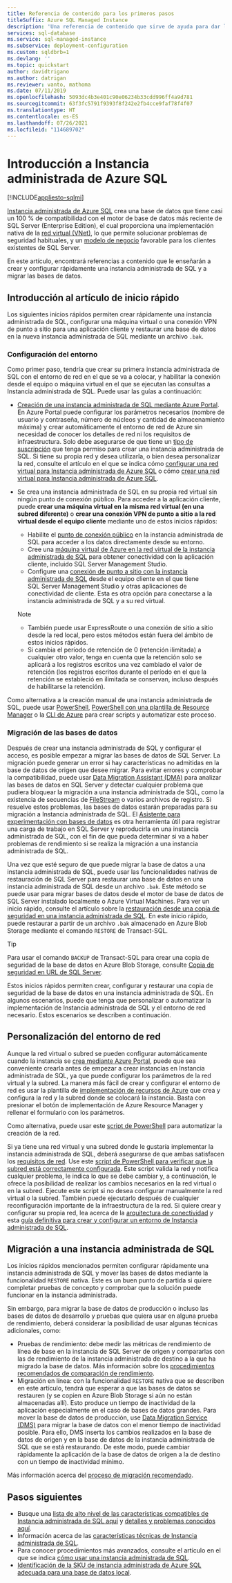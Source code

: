 ```yaml
---
title: Referencia de contenido para los primeros pasos
titleSuffix: Azure SQL Managed Instance
description: 'Una referencia de contenido que sirve de ayuda para dar los primeros pasos con Instancia administrada de Azure SQL. '
services: sql-database
ms.service: sql-managed-instance
ms.subservice: deployment-configuration
ms.custom: sqldbrb=1
ms.devlang: ''
ms.topic: quickstart
author: davidtrigano
ms.author: datrigan
ms.reviewer: vanto, mathoma
ms.date: 07/11/2019
ms.openlocfilehash: 5093dc4b3e401c90e06234b33cdd996ff4a9d781
ms.sourcegitcommit: 63f3fc5791f9393f8f242e2fb4cce9faf78f4f07
ms.translationtype: HT
ms.contentlocale: es-ES
ms.lasthandoff: 07/26/2021
ms.locfileid: "114689702"
---
```

# <a name="getting-started-with-azure-sql-managed-instance"></a>Introducción a Instancia administrada de Azure SQL
[!INCLUDE[appliesto-sqlmi](../includes/appliesto-sqlmi.md)]

[Instancia administrada de Azure SQL](sql-managed-instance-paas-overview.md) crea una base de datos que tiene casi un 100 % de compatibilidad con el motor de base de datos más reciente de SQL Server (Enterprise Edition), el cual proporciona una implementación nativa de la [red virtual (VNet)](../../virtual-network/virtual-networks-overview.md), lo que permite solucionar problemas de seguridad habituales, y un [modelo de negocio](https://azure.microsoft.com/pricing/details/sql-database/) favorable para los clientes existentes de SQL Server.

En este artículo, encontrará referencias a contenido que le enseñarán a crear y configurar rápidamente una instancia administrada de SQL y a migrar las bases de datos.

## <a name="quickstart-overview"></a>Introducción al artículo de inicio rápido

Los siguientes inicios rápidos permiten crear rápidamente una instancia administrada de SQL, configurar una máquina virtual o una conexión VPN de punto a sitio para una aplicación cliente y restaurar una base de datos en la nueva instancia administrada de SQL mediante un archivo `.bak`.

### <a name="configure-environment"></a>Configuración del entorno

Como primer paso, tendría que crear su primera instancia administrada de SQL con el entorno de red en el que se va a colocar, y habilitar la conexión desde el equipo o máquina virtual en el que se ejecutan las consultas a Instancia administrada de SQL. Puede usar las guías a continuación:

- [Creación de una instancia administrada de SQL mediante Azure Portal](instance-create-quickstart.md). En Azure Portal puede configurar los parámetros necesarios (nombre de usuario y contraseña, número de núcleos y cantidad de almacenamiento máxima) y crear automáticamente el entorno de red de Azure sin necesidad de conocer los detalles de red ni los requisitos de infraestructura. Solo debe asegurarse de que tiene un [tipo de suscripción](resource-limits.md#supported-subscription-types) que tenga permiso para crear una instancia administrada de SQL. Si tiene su propia red y desea utilizarla, o bien desea personalizar la red, consulte el artículo en el que se indica cómo [configurar una red virtual para Instancia administrada de Azure SQL](vnet-existing-add-subnet.md) o cómo [crear una red virtual para Instancia administrada de Azure SQL](virtual-network-subnet-create-arm-template.md).
- Se crea una instancia administrada de SQL en su propia red virtual sin ningún punto de conexión público. Para acceder a la aplicación cliente, puede **crear una máquina virtual en la misma red virtual (en una subred diferente)** o **crear una conexión VPN de punto a sitio a la red virtual desde el equipo cliente** mediante uno de estos inicios rápidos:
  - Habilite el [punto de conexión público](public-endpoint-configure.md) en la instancia administrada de SQL para acceder a los datos directamente desde su entorno.
  - Cree una [máquina virtual de Azure en la red virtual de la instancia administrada de SQL](connect-vm-instance-configure.md) para obtener conectividad con la aplicación cliente, incluido SQL Server Management Studio.
  - Configure una [conexión de punto a sitio con la instancia administrada de SQL](point-to-site-p2s-configure.md) desde el equipo cliente en el que tiene SQL Server Management Studio y otras aplicaciones de conectividad de cliente. Esta es otra opción para conectarse a la instancia administrada de SQL y a su red virtual.

  > [!NOTE]
  > - También puede usar ExpressRoute o una conexión de sitio a sitio desde la red local, pero estos métodos están fuera del ámbito de estos inicios rápidos.
  > - Si cambia el período de retención de 0 (retención ilimitada) a cualquier otro valor, tenga en cuenta que la retención solo se aplicará a los registros escritos una vez cambiado el valor de retención (los registros escritos durante el período en el que la retención se estableció en ilimitada se conservan, incluso después de habilitarse la retención).

Como alternativa a la creación manual de una instancia administrada de SQL, puede usar [PowerShell](scripts/create-configure-managed-instance-powershell.md), [PowerShell con una plantilla de Resource Manager](./create-template-quickstart.md) o la [CLI de Azure](/cli/azure/sql/mi#az_sql_mi_create) para crear scripts y automatizar este proceso.

### <a name="migrate-your-databases"></a>Migración de las bases de datos

Después de crear una instancia administrada de SQL y configurar el acceso, es posible empezar a migrar las bases de datos de SQL Server. La migración puede generar un error si hay características no admitidas en la base de datos de origen que desee migrar. Para evitar errores y comprobar la compatibilidad, puede usar [Data Migration Assistant (DMA)](https://www.microsoft.com/download/details.aspx?id=53595) para analizar las bases de datos en SQL Server y detectar cualquier problema que pudiera bloquear la migración a una instancia administrada de SQL, como la existencia de secuencias de [FileStream](/sql/relational-databases/blob/filestream-sql-server) o varios archivos de registro. Si resuelve estos problemas, las bases de datos estarán preparadas para su migración a Instancia administrada de SQL. El [Asistente para experimentación con bases de datos](/sql/dea/database-experimentation-assistant-overview) es otra herramienta útil para registrar una carga de trabajo en SQL Server y reproducirla en una instancia administrada de SQL, con el fin de que pueda determinar si va a haber problemas de rendimiento si se realiza la migración a una instancia administrada de SQL.

Una vez que esté seguro de que puede migrar la base de datos a una instancia administrada de SQL, puede usar las funcionalidades nativas de restauración de SQL Server para restaurar una base de datos en una instancia administrada de SQL desde un archivo `.bak`. Este método se puede usar para migrar bases de datos desde el motor de base de datos de SQL Server instalado localmente o Azure Virtual Machines. Para ver un inicio rápido, consulte el artículo sobre la [restauración desde una copia de seguridad en una instancia administrada de SQL](restore-sample-database-quickstart.md). En este inicio rápido, puede restaurar a partir de un archivo `.bak` almacenado en Azure Blob Storage mediante el comando `RESTORE` de Transact-SQL.

> [!TIP]
> Para usar el comando `BACKUP` de Transact-SQL para crear una copia de seguridad de la base de datos en Azure Blob Storage, consulte [Copia de seguridad en URL de SQL Server](/sql/relational-databases/backup-restore/sql-server-backup-to-url).

Estos inicios rápidos permiten crear, configurar y restaurar una copia de seguridad de la base de datos en una instancia administrada de SQL. En algunos escenarios, puede que tenga que personalizar o automatizar la implementación de Instancia administrada de SQL y el entorno de red necesario. Estos escenarios se describen a continuación.

## <a name="customize-network-environment"></a>Personalización del entorno de red

Aunque la red virtual o subred se pueden configurar automáticamente cuando la instancia se [crea mediante Azure Portal](instance-create-quickstart.md), puede que sea conveniente crearla antes de empezar a crear instancias en Instancia administrada de SQL, ya que puede configurar los parámetros de la red virtual y la subred. La manera más fácil de crear y configurar el entorno de red es usar la plantilla de [implementación de recursos de Azure](virtual-network-subnet-create-arm-template.md) que crea y configura la red y la subred donde se colocará la instancia. Basta con presionar el botón de implementación de Azure Resource Manager y rellenar el formulario con los parámetros.

Como alternativa, puede usar este [script de PowerShell](https://www.powershellmagazine.com/2018/07/23/configuring-azure-environment-to-set-up-azure-sql-database-managed-instance-preview/) para automatizar la creación de la red.

Si ya tiene una red virtual y una subred donde le gustaría implementar la instancia administrada de SQL, deberá asegurarse de que ambas satisfacen los [requisitos de red](connectivity-architecture-overview.md#network-requirements). Use este [script de PowerShell para verificar que la subred está correctamente configurada](vnet-existing-add-subnet.md). Este script valida la red y notifica cualquier problema, le indica lo que se debe cambiar y, a continuación, le ofrece la posibilidad de realizar los cambios necesarios en la red virtual o en la subred. Ejecute este script si no desea configurar manualmente la red virtual o la subred. También puede ejecutarlo después de cualquier reconfiguración importante de la infraestructura de la red. Si quiere crear y configurar su propia red, lea acerca de la [arquitectura de conectividad](connectivity-architecture-overview.md) y esta [guía definitiva para crear y configurar un entorno de Instancia administrada de SQL](https://medium.com/azure-sqldb-managed-instance/the-ultimate-guide-for-creating-and-configuring-azure-sql-managed-instance-environment-91ff58c0be01).

## <a name="migrate-to-a-sql-managed-instance"></a>Migración a una instancia administrada de SQL

Los inicios rápidos mencionados permiten configurar rápidamente una instancia administrada de SQL y mover las bases de datos mediante la funcionalidad `RESTORE` nativa. Este es un buen punto de partida si quiere completar pruebas de concepto y comprobar que la solución puede funcionar en la instancia administrada.

Sin embargo, para migrar la base de datos de producción o incluso las bases de datos de desarrollo y pruebas que quiera usar en alguna prueba de rendimiento, deberá considerar la posibilidad de usar algunas técnicas adicionales, como:

- Pruebas de rendimiento: debe medir las métricas de rendimiento de línea de base en la instancia de SQL Server de origen y compararlas con las de rendimiento de la instancia administrada de destino a la que ha migrado la base de datos. Más información sobre los [procedimientos recomendados de comparación de rendimiento](https://techcommunity.microsoft.com/t5/Azure-SQL-Database/The-best-practices-for-performance-comparison-between-Azure-SQL/ba-p/683210).
- Migración en línea: con la funcionalidad `RESTORE` nativa que se describen en este artículo, tendrá que esperar a que las bases de datos se restauren (y se copien en Azure Blob Storage si aún no están almacenadas allí). Esto produce un tiempo de inactividad de la aplicación especialmente en el caso de bases de datos grandes. Para mover la base de datos de producción, use [Data Migration Service (DMS)](../../dms/tutorial-sql-server-to-managed-instance.md?toc=%2fazure%2fsql-database%2ftoc.json) para migrar la base de datos con el menor tiempo de inactividad posible. Para ello, DMS inserta los cambios realizados en la base de datos de origen y en la base de datos de la instancia administrada de SQL que se está restaurando. De este modo, puede cambiar rápidamente la aplicación de la base de datos de origen a la de destino con un tiempo de inactividad mínimo.

Más información acerca del [proceso de migración recomendado](../migration-guides/managed-instance/sql-server-to-managed-instance-guide.md).

## <a name="next-steps"></a>Pasos siguientes

- Busque una [lista de alto nivel de las características compatibles de Instancia administrada de SQL aquí](../database/features-comparison.md) y [detalles y problemas conocidos aquí](transact-sql-tsql-differences-sql-server.md).
- Información acerca de las [características técnicas de Instancia administrada de SQL](resource-limits.md#service-tier-characteristics).
- Para conocer procedimientos más avanzados, consulte el artículo en el que se indica [cómo usar una instancia administrada de SQL](how-to-content-reference-guide.md).
- [Identificación de la SKU de instancia administrada de Azure SQL adecuada para una base de datos local](/sql/dma/dma-sku-recommend-sql-db/).